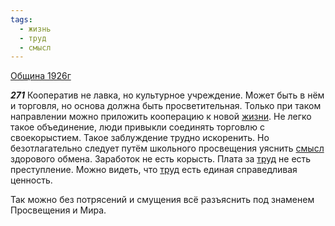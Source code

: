 ```yaml
---
tags:
  - жизнь
  - труд
  - смысл
---
```


[Община 1926г](/agni/1926)

___271___
Кооператив не лавка, но культурное учреждение. Может быть в нём и торговля, но основа должна быть просветительная. Только при таком направлении можно приложить кооперацию к новой [жизни](/tag/#жизнь). Не легко такое объединение, люди привыкли соединять торговлю с своекорыстием. Такое заблуждение трудно искоренить. Но безотлагательно следует путём школьного просвещения уяснить [смысл](/tag/#смысл) здорового обмена. Заработок не есть корысть. Плата за [труд](/tag/#труд) не есть преступление. Можно видеть, что [труд](/tag/#труд) есть единая справедливая ценность.   

Так можно без потрясений и смущения всё разъяснить под знаменем Просвещения и Мира.   


